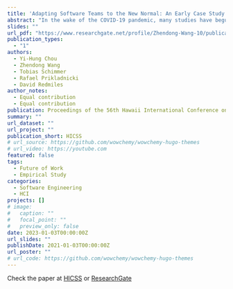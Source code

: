 ```yaml
---
title: 'Adapting Software Teams to the New Normal: An Early Case Study of Transitioning to Hybrid Work Under COVID-19'
abstract: "In the wake of the COVID-19 pandemic, many studies have begun to address what some refer to as the" new normal," comprising hybrid arrangements of employees working from home and working at the office with varying schedule arrangements. While many of the studies to date addressed how employees coped with work-from-home, we sought to investigate how employees dealt with a transition to the new normal of hybrid arrangements. To shed light on this topic, we conducted a survey-based case study at one office location of a large, multinational software corporation. The site sought to transition employees fully working from home to working two days remotely and three predefined days in their shared workspace. Our survey results indicated a substantial decline in work satisfaction since the beginning of this transition, which can be explained by diverse work preferences. Furthermore, some software developers felt frustrated during this transition time; they described challenges they underwent and proposed potential solutions. In this paper, we present our lessons learned in this case study and describe some actionable recommendations for practitioners facing such transitions."
slides: ""
url_pdf: "https://www.researchgate.net/profile/Zhendong-Wang-10/publication/363855398_Adapting_Software_Teams_to_the_New_Normal_An_Early_Case_Study_of_Transitioning_to_Hybrid_Work_Under_COVID-19/links/63b643f9097c7832ca8f23eb/Adapting-Software-Teams-to-the-New-Normal-An-Early-Case-Study-of-Transitioning-to-Hybrid-Work-Under-COVID-19.pdf?origin=publicationDetail&_sg%5B0%5D=iaLY3RnADt5yToo70sWvaGcaMN60BNWHCi_fbrSRgj7SNoXPOYGZ3irCyshK_bmK7MzXSUpoEF_VFdNFwi8S4A.zI8Riirmxkm65vd-XHQBLtmSsdVpra-q-CXOYyIb-ewGgm6psd-HMJMsjS-WKzcGlyvAH9KVFytGbNsvguimFw&_sg%5B1%5D=9fa_cN2qXmbUQ8ZEPOGtKXuZVmFrSUFVrVhR5tcjxAe8V2Zfiib0Y0gtNjMepoefFghOplfzgxA9kOghxQHnw6qoMpYSZ2NLMYjibM7m2zCq.zI8Riirmxkm65vd-XHQBLtmSsdVpra-q-CXOYyIb-ewGgm6psd-HMJMsjS-WKzcGlyvAH9KVFytGbNsvguimFw&_iepl=&_rtd=eyJjb250ZW50SW50ZW50IjoibWFpbkl0ZW0ifQ%3D%3D"
publication_types:
  - "1"
authors:
  - Yi-Hung Chou
  - Zhendong Wang
  - Tobias Schimmer
  - Rafael Prikladnicki
  - David Redmiles
author_notes:
  - Equal contribution
  - Equal contribution
publication: Proceedings of the 56th Hawaii International Conference on System Sciences
summary: ""
url_dataset: ""
url_project: ""
publication_short: HICSS
# url_source: https://github.com/wowchemy/wowchemy-hugo-themes
# url_video: https://youtube.com
featured: false
tags:
  - Future of Work
  - Empirical Study
categories:
  - Software Engineering
  - HCI
projects: []
# image:
#   caption: ""
#   focal_point: ""
#   preview_only: false
date: 2023-01-03T00:00:00Z
url_slides: ""
publishDate: 2021-01-03T00:00:00Z
url_poster: ""
# url_code: https://github.com/wowchemy/wowchemy-hugo-themes
---
```

Check the paper at [HICSS](https://scholarspace.manoa.hawaii.edu/items/a921364a-e702-4432-8883-ee6f18803286) or [ResearchGate](https://www.researchgate.net/publication/363855398_Adapting_Software_Teams_to_the_New_Normal_An_Early_Case_Study_of_Transitioning_to_Hybrid_Work_Under_COVID-19)